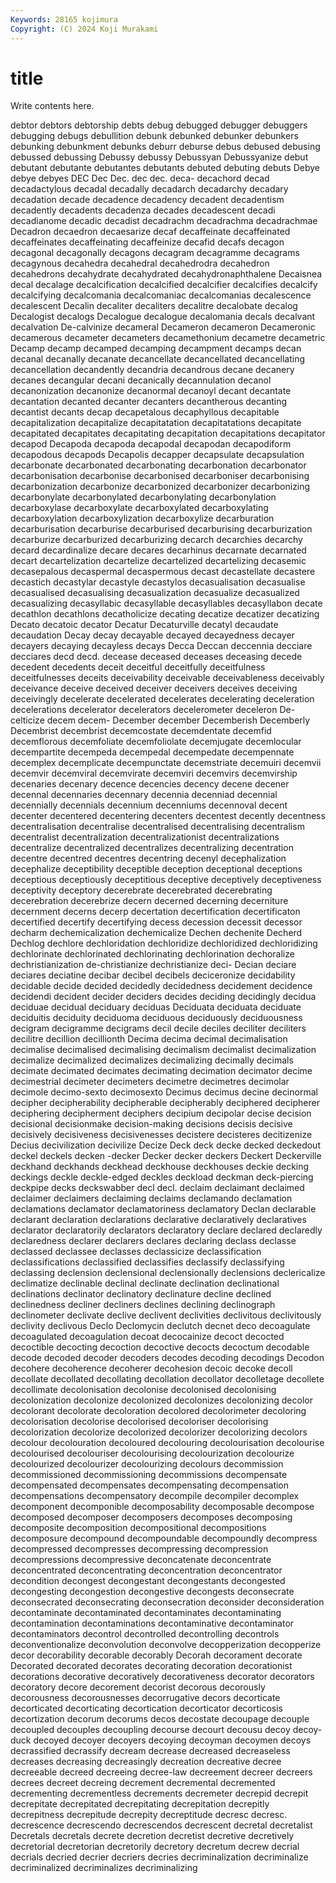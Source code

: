 ```yaml
---
Keywords: 28165 kojimura
Copyright: (C) 2024 Koji Murakami
---
```


# title

Write contents here.



 debtor debtors debtorship debts debug debugged debugger
debuggers debugging debugs debullition debunk debunked debunker debunkers debunking debunkment
debunks deburr deburse debus debused debusing debussed debussing Debussy debussy
Debussyan Debussyanize debut debutant debutante debutantes debutants debuted debuting debuts
Debye debye debyes DEC Dec Dec. dec dec. deca- decachord
decad decadactylous decadal decadally decadarch decadarchy decadary decadation decade decadence
decadency decadent decadentism decadently decadents decadenza decades decadescent decadi decadianome
decadic decadist decadrachm decadrachma decadrachmae Decadron decaedron decaesarize decaf decaffeinate
decaffeinated decaffeinates decaffeinating decaffeinize decafid decafs decagon decagonal decagonally decagons
decagram decagramme decagrams decagynous decahedra decahedral decahedrodra decahedron decahedrons decahydrate
decahydrated decahydronaphthalene Decaisnea decal decalage decalcification decalcified decalcifier decalcifies decalcify
decalcifying decalcomania decalcomaniac decalcomanias decalescence decalescent Decalin decaliter decaliters decalitre
decalobate decalog Decalogist decalogs Decalogue decalogue decalomania decals decalvant decalvation
De-calvinize decameral Decameron decameron Decameronic decamerous decameter decameters decamethonium decametre
decametric Decamp decamp decamped decamping decampment decamps decan decanal decanally
decanate decancellate decancellated decancellating decancellation decandently decandria decandrous decane decanery
decanes decangular decani decanically decannulation decanol decanonization decanonize decanormal decanoyl
decant decantate decantation decanted decanter decanters decantherous decanting decantist decants
decap decapetalous decaphyllous decapitable decapitalization decapitalize decapitatation decapitatations decapitate decapitated
decapitates decapitating decapitation decapitations decapitator decapod Decapoda decapoda decapodal decapodan
decapodiform decapodous decapods Decapolis decapper decapsulate decapsulation decarbonate decarbonated decarbonating
decarbonation decarbonator decarbonisation decarbonise decarbonised decarboniser decarbonising decarbonization decarbonize decarbonized
decarbonizer decarbonizing decarbonylate decarbonylated decarbonylating decarbonylation decarboxylase decarboxylate decarboxylated decarboxylating
decarboxylation decarboxylization decarboxylize decarburation decarburisation decarburise decarburised decarburising decarburization decarburize
decarburized decarburizing decarch decarchies decarchy decard decardinalize decare decares decarhinus
decarnate decarnated decart decartelization decartelize decartelized decartelizing decasemic decasepalous decaspermal
decaspermous decast decastellate decastere decastich decastylar decastyle decastylos decasualisation decasualise
decasualised decasualising decasualization decasualize decasualized decasualizing decasyllabic decasyllable decasyllables decasyllabon
decate decathlon decathlons decatholicize decating decatize decatizer decatizing Decato decatoic
decator Decatur Decaturville decatyl decaudate decaudation Decay decay decayable decayed
decayedness decayer decayers decaying decayless decays Decca Deccan deccennia decciare
decciares decd decd. decease deceased deceases deceasing decede decedent decedents
deceit deceitful deceitfully deceitfulness deceitfulnesses deceits deceivability deceivable deceivableness deceivably
deceivance deceive deceived deceiver deceivers deceives deceiving deceivingly decelerate decelerated
decelerates decelerating deceleration decelerations decelerator decelerators decelerometer deceleron De-celticize decem
decem- December december Decemberish Decemberly Decembrist decembrist decemcostate decemdentate decemfid
decemflorous decemfoliate decemfoliolate decemjugate decemlocular decempartite decempeda decempedal decempedate decempennate
decemplex decemplicate decempunctate decemstriate decemuiri decemvii decemvir decemviral decemvirate decemviri
decemvirs decemvirship decenaries decenary decence decencies decency decene decener decennal
decennaries decennary decennia decenniad decennial decennially decennials decennium decenniums decennoval
decent decenter decentered decentering decenters decentest decently decentness decentralisation decentralise
decentralised decentralising decentralism decentralist decentralization decentralizationist decentralizations decentralize decentralized decentralizes
decentralizing decentration decentre decentred decentres decentring decenyl decephalization decephalize deceptibility
deceptible deception deceptional deceptions deceptious deceptiously deceptitious deceptive deceptively deceptiveness
deceptivity deceptory decerebrate decerebrated decerebrating decerebration decerebrize decern decerned decerning
decerniture decernment decerns decerp decertation decertification decertificaton decertified decertify decertifying
decess decession decessit decessor decharm dechemicalization dechemicalize Dechen dechenite Decherd
Dechlog dechlore dechloridation dechloridize dechloridized dechloridizing dechlorinate dechlorinated dechlorinating dechlorination
dechoralize dechristianization de-christianize dechristianize deci- Decian deciare deciares deciatine decibar
decibel decibels deciceronize decidability decidable decide decided decidedly decidedness decidement
decidence decidendi decident decider deciders decides deciding decidingly decidua deciduae
decidual deciduary deciduas Deciduata deciduata deciduate deciduitis deciduity deciduoma deciduous
deciduously deciduousness decigram decigramme decigrams decil decile deciles deciliter deciliters
decilitre decillion decillionth Decima decima decimal decimalisation decimalise decimalised decimalising
decimalism decimalist decimalization decimalize decimalized decimalizes decimalizing decimally decimals decimate
decimated decimates decimating decimation decimator decime decimestrial decimeter decimeters decimetre
decimetres decimolar decimole decimo-sexto decimosexto Decimus decimus decine decinormal decipher
decipherability decipherable decipherably deciphered decipherer deciphering decipherment deciphers decipium decipolar
decise decision decisional decisionmake decision-making decisions decisis decisive decisively decisiveness
decisivenesses decistere decisteres decitizenize Decius decivilization decivilize Decize Deck deck
decke decked deckedout deckel deckels decken -decker Decker decker deckers
Deckert Deckerville deckhand deckhands deckhead deckhouse deckhouses deckie decking deckings
deckle deckle-edged deckles deckload deckman deck-piercing deckpipe decks deckswabber decl
decl. declaim declaimant declaimed declaimer declaimers declaiming declaims declamando declamation
declamations declamator declamatoriness declamatory Declan declarable declarant declaration declarations declarative
declaratively declaratives declarator declaratorily declarators declaratory declare declared declaredly declaredness
declarer declarers declares declaring declass declasse declassed declassee declasses declassicize
declassification declassifications declassified declassifies declassify declassifying declassing declension declensional declensionally
declensions declericalize declimatize declinable declinal declinate declination declinational declinations declinator
declinatory declinature decline declined declinedness decliner decliners declines declining declinograph
declinometer declivate declive declivent declivities declivitous declivitously declivity declivous Declo
Declomycin declutch decnet deco decoagulate decoagulated decoagulation decoat decocainize decoct
decocted decoctible decocting decoction decoctive decocts decoctum decodable decode decoded
decoder decoders decodes decoding decodings Decodon decohere decoherence decoherer decohesion
decoic decoke decoll decollate decollated decollating decollation decollator decolletage decollete
decollimate decolonisation decolonise decolonised decolonising decolonization decolonize decolonized decolonizes decolonizing
decolor decolorant decolorate decoloration decolored decolorimeter decoloring decolorisation decolorise decolorised
decoloriser decolorising decolorization decolorize decolorized decolorizer decolorizing decolors decolour decolouration
decoloured decolouring decolourisation decolourise decolourised decolouriser decolourising decolourization decolourize decolourized
decolourizer decolourizing decolours decommission decommissioned decommissioning decommissions decompensate decompensated decompensates
decompensating decompensation decompensations decompensatory decompile decompiler decomplex decomponent decomponible decomposability
decomposable decompose decomposed decomposer decomposers decomposes decomposing decomposite decomposition decompositional
decompositions decomposure decompound decompoundable decompoundly decompress decompressed decompresses decompressing decompression
decompressions decompressive deconcatenate deconcentrate deconcentrated deconcentrating deconcentration deconcentrator decondition decongest
decongestant decongestants decongested decongesting decongestion decongestive decongests deconsecrate deconsecrated deconsecrating
deconsecration deconsider deconsideration decontaminate decontaminated decontaminates decontaminating decontamination decontaminations decontaminative
decontaminator decontaminators decontrol decontrolled decontrolling decontrols deconventionalize deconvolution deconvolve decopperization
decopperize decor decorability decorable decorably Decorah decorament decorate Decorated decorated
decorates decorating decoration decorationist decorations decorative decoratively decorativeness decorator decorators
decoratory decore decorement decorist decorous decorously decorousness decorousnesses decorrugative decors
decorticate decorticated decorticating decortication decorticator decorticosis decortization decorum decorums decos
decostate decoupage decouple decoupled decouples decoupling decourse decourt decousu decoy
decoy-duck decoyed decoyer decoyers decoying decoyman decoymen decoys decrassified decrassify
decream decrease decreased decreaseless decreases decreasing decreasingly decreation decreative decree
decreeable decreed decreeing decree-law decreement decreer decreers decrees decreet decreing
decrement decremental decremented decrementing decrementless decrements decremeter decrepid decrepit decrepitate
decrepitated decrepitating decrepitation decrepitly decrepitness decrepitude decrepity decreptitude decresc decresc.
decrescence decrescendo decrescendos decrescent decretal decretalist Decretals decretals decrete decretion
decretist decretive decretively decretorial decretorian decretorily decretory decretum decrew decrial
decrials decried decrier decriers decries decriminalization decriminalize decriminalized decriminalizes decriminalizing
